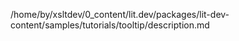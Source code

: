 /home/by/xsltdev/0_content/lit.dev/packages/lit-dev-content/samples/tutorials/tooltip/description.md